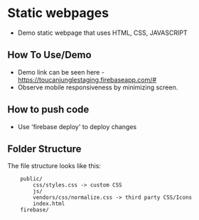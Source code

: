 # Static webpages

* Demo static webpage that uses HTML, CSS, JAVASCRIPT

## How To Use/Demo

* Demo link can be seen here - https://toucanjunglestaging.firebaseapp.com/#
* Observe mobile responsiveness by minimizing screen.

## How to push code

* Use 'firebase deploy' to deploy changes

## Folder Structure

The file structure looks like this:
```
    public/
        css/styles.css -> custom CSS
        js/
        vendors/css/normalize.css -> third party CSS/Icons
        index.html
    firebase/
```
